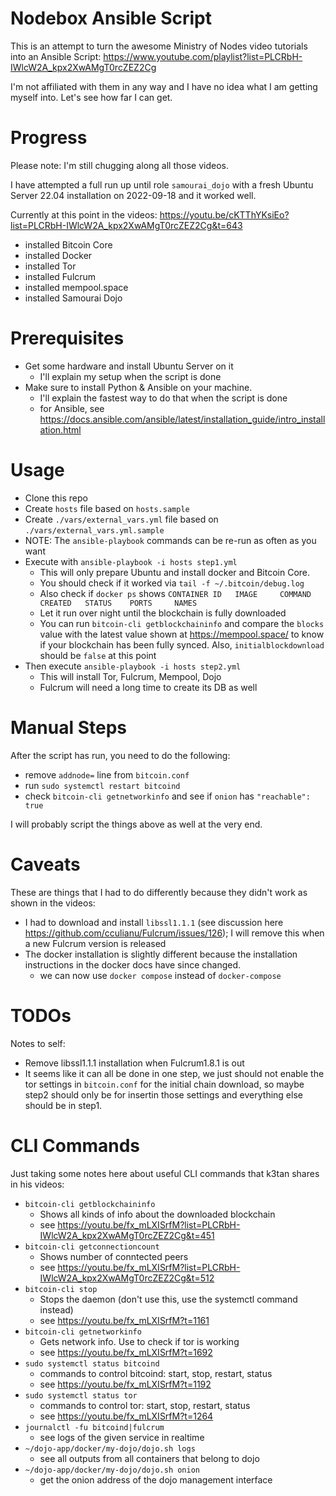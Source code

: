 # Nodebox Ansible Script

This is an attempt to turn the awesome Ministry of Nodes video tutorials
into an Ansible Script: https://www.youtube.com/playlist?list=PLCRbH-IWlcW2A_kpx2XwAMgT0rcZEZ2Cg

I'm not affiliated with them in any way and I have no idea what I am getting
myself into. Let's see how far I can get.

# Progress

Please note: I'm still chugging along all those videos. 

I have attempted a full run up until role `samourai_dojo` with a fresh Ubuntu
Server 22.04 installation on 2022-09-18 and it worked well.

Currently at this point in the videos: https://youtu.be/cKTThYKsiEo?list=PLCRbH-IWlcW2A_kpx2XwAMgT0rcZEZ2Cg&t=643

* installed Bitcoin Core
* installed Docker
* installed Tor
* installed Fulcrum
* installed mempool.space
* installed Samourai Dojo

# Prerequisites

* Get some hardware and install Ubuntu Server on it
  * I'll explain my setup when the script is done
* Make sure to install Python & Ansible on your machine.
  * I'll explain the fastest way to do that when the script is done
  * for Ansible, see https://docs.ansible.com/ansible/latest/installation_guide/intro_installation.html

# Usage

* Clone this repo
* Create `hosts` file based on `hosts.sample`
* Create `./vars/external_vars.yml` file based on `./vars/external_vars.yml.sample`
* NOTE: The `ansible-playbook` commands can be re-run as often as you want
* Execute with `ansible-playbook -i hosts step1.yml`
  * This will only prepare Ubuntu and install docker and Bitcoin Core.
  * You should check if it worked via `tail -f ~/.bitcoin/debug.log`
  * Also check if `docker ps` shows `CONTAINER ID   IMAGE     COMMAND   CREATED   STATUS    PORTS     NAMES`
  * Let it run over night until the blockchain is fully downloaded
  * You can run `bitcoin-cli getblockchaininfo` and compare the `blocks` value
    with the latest value shown at https://mempool.space/ to know if your
    blockchain has been fully synced. Also, `initialblockdownload` should
    be `false` at this point
* Then execute `ansible-playbook -i hosts step2.yml`
  * This will install Tor, Fulcrum, Mempool, Dojo
  * Fulcrum will need a long time to create its DB as well

# Manual Steps

After the script has run, you need to do the following:

* remove `addnode=` line from `bitcoin.conf`
* run `sudo systemctl restart bitcoind`
* check `bitcoin-cli getnetworkinfo` and see if `onion` has `"reachable": true`

I will probably script the things above as well at the very end.

# Caveats

These are things that I had to do differently because they didn't work as
shown in the videos:

* I had to download and install `libssl1.1.1` 
  (see discussion here https://github.com/cculianu/Fulcrum/issues/126);
  I will remove this when a new Fulcrum version is released
* The docker installation is slightly different because the installation
  instructions in the docker docs have since changed.
  * we can now use `docker compose` instead of `docker-compose`

# TODOs

Notes to self:

* Remove libssl1.1.1 installation when Fulcrum1.8.1 is out
* It seems like it can all be done in one step, we just should not enable
  the tor settings in `bitcoin.conf` for the initial chain download, so
  maybe step2 should only be for insertin those settings and everything
  else should be in step1.
# CLI Commands

Just taking some notes here about useful CLI commands that k3tan shares in 
his videos:

* `bitcoin-cli getblockchaininfo`
  * Shows all kinds of info about the downloaded blockchain
  * see https://youtu.be/fx_mLXISrfM?list=PLCRbH-IWlcW2A_kpx2XwAMgT0rcZEZ2Cg&t=451
* `bitcoin-cli getconnectioncount`
  * Shows number of conntected peers
  * see https://youtu.be/fx_mLXISrfM?list=PLCRbH-IWlcW2A_kpx2XwAMgT0rcZEZ2Cg&t=512
* `bitcoin-cli stop`
  * Stops the daemon (don't use this, use the systemctl command instead)
  * see https://youtu.be/fx_mLXISrfM?t=1161
* `bitcoin-cli getnetworkinfo`
  * Gets network info. Use to check if tor is working
  * see https://youtu.be/fx_mLXISrfM?t=1692
* `sudo systemctl status bitcoind`
  * commands to control bitcoind: start, stop, restart, status
  * see https://youtu.be/fx_mLXISrfM?t=1192
* `sudo systemctl status tor`
  * commands to control tor: start, stop, restart, status
  * see https://youtu.be/fx_mLXISrfM?t=1264
* `journalctl -fu bitcoind|fulcrum`
  * see logs of the given service in realtime
* `~/dojo-app/docker/my-dojo/dojo.sh logs`
  * see all outputs from all containers that belong to dojo
* `~/dojo-app/docker/my-dojo/dojo.sh onion`
  * get the onion address of the dojo management interface